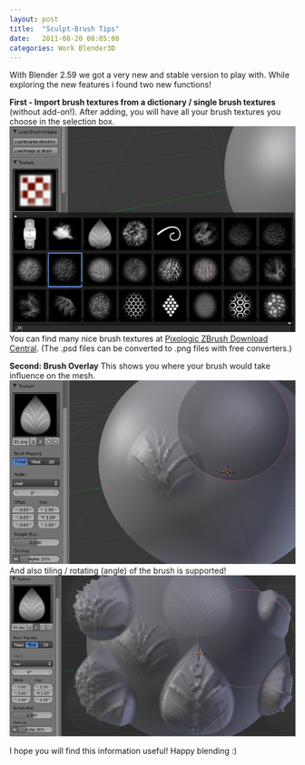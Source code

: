 ```yaml
---
layout: post
title:  "Sculpt-Brush Tips"
date:   2011-08-20 08:05:00
categories: Work Blender3D
---
```


With Blender 2.59 we got a very new and stable version to play with.
While exploring the new features i found two new functions!

**First - Import brush textures from a dictionary / single brush textures** (without add-on!).
After adding, you will have all your brush textures you choose in the selection box. 
[![Screenshot-2011-08-20_07-36-33][1]][1]
You can find many nice brush textures at [Pixologic ZBrush Download Central](http://www.pixologic.com/zbrush/downloadcenter/alpha/). (The .psd files can be converted to .png files with free converters.)

**Second: Brush Overlay**
This shows you where your brush would take influence on the mesh.
[![Screenshot-2011-08-20_07-37-59][2]][2]
And also tiling / rotating (angle) of the brush is supported!
[![Screenshot-2011-08-20_07-38-47][3]][3]

I hope you will find this information useful!
Happy blending :)

 [1]: /assets/Screenshot-2011-08-20_07.36.33.png
 [2]: /assets/Screenshot-2011-08-20_07.37.59.png
 [3]: /assets/Screenshot-2011-08-20_07.38.47.png